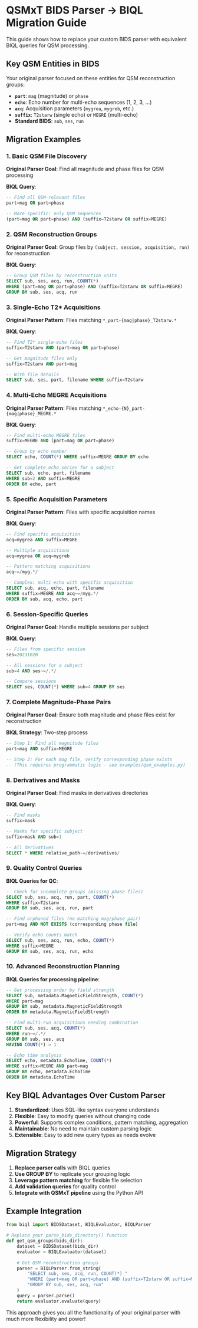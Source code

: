# QSMxT BIDS Parser → BIQL Migration Guide

This guide shows how to replace your custom BIDS parser with equivalent BIQL queries for QSM processing.

## Key QSM Entities in BIDS

Your original parser focused on these entities for QSM reconstruction groups:

- **`part`**: `mag` (magnitude) or `phase` 
- **`echo`**: Echo number for multi-echo sequences (1, 2, 3, ...)
- **`acq`**: Acquisition parameters (`mygrea`, `mygreb`, etc.)
- **`suffix`**: `T2starw` (single echo) or `MEGRE` (multi-echo)
- **Standard BIDS**: `sub`, `ses`, `run`

## Migration Examples

### 1. Basic QSM File Discovery

**Original Parser Goal**: Find all magnitude and phase files for QSM processing

**BIQL Query**:
```sql
-- Find all QSM-relevant files
part=mag OR part=phase

-- More specific: only QSM sequences
(part=mag OR part=phase) AND (suffix=T2starw OR suffix=MEGRE)
```

### 2. QSM Reconstruction Groups

**Original Parser Goal**: Group files by `(subject, session, acquisition, run)` for reconstruction

**BIQL Query**:
```sql
-- Group QSM files by reconstruction units
SELECT sub, ses, acq, run, COUNT(*) 
WHERE (part=mag OR part=phase) AND (suffix=T2starw OR suffix=MEGRE)
GROUP BY sub, ses, acq, run
```

### 3. Single-Echo T2* Acquisitions

**Original Parser Pattern**: Files matching `*_part-{mag|phase}_T2starw.*`

**BIQL Query**:
```sql
-- Find T2* single-echo files
suffix=T2starw AND (part=mag OR part=phase)

-- Get magnitude files only
suffix=T2starw AND part=mag

-- With file details
SELECT sub, ses, part, filename WHERE suffix=T2starw
```

### 4. Multi-Echo MEGRE Acquisitions

**Original Parser Pattern**: Files matching `*_echo-{N}_part-{mag|phase}_MEGRE.*`

**BIQL Query**:
```sql
-- Find multi-echo MEGRE files
suffix=MEGRE AND (part=mag OR part=phase)

-- Group by echo number
SELECT echo, COUNT(*) WHERE suffix=MEGRE GROUP BY echo

-- Get complete echo series for a subject
SELECT sub, echo, part, filename 
WHERE sub=2 AND suffix=MEGRE 
ORDER BY echo, part
```

### 5. Specific Acquisition Parameters

**Original Parser Pattern**: Files with specific acquisition names

**BIQL Query**:
```sql
-- Find specific acquisition
acq=mygrea AND suffix=MEGRE

-- Multiple acquisitions
acq=mygrea OR acq=mygreb

-- Pattern matching acquisitions
acq~=/myg.*/

-- Complex: multi-echo with specific acquisition
SELECT sub, acq, echo, part, filename 
WHERE suffix=MEGRE AND acq~=/myg.*/ 
ORDER BY sub, acq, echo, part
```

### 6. Session-Specific Queries

**Original Parser Goal**: Handle multiple sessions per subject

**BIQL Query**:
```sql
-- Files from specific session
ses=20231020

-- All sessions for a subject
sub=4 AND ses~=/.*/

-- Compare sessions
SELECT ses, COUNT(*) WHERE sub=4 GROUP BY ses
```

### 7. Complete Magnitude-Phase Pairs

**Original Parser Goal**: Ensure both magnitude and phase files exist for reconstruction

**BIQL Strategy**: Two-step process
```sql
-- Step 1: Find all magnitude files
part=mag AND suffix=MEGRE

-- Step 2: For each mag file, verify corresponding phase exists
-- (This requires programmatic logic - see examples/qsm_examples.py)
```

### 8. Derivatives and Masks

**Original Parser Goal**: Find masks in derivatives directories

**BIQL Query**:
```sql
-- Find masks
suffix=mask

-- Masks for specific subject
suffix=mask AND sub=1

-- All derivatives
SELECT * WHERE relative_path~=/derivatives/
```

### 9. Quality Control Queries

**BIQL Queries for QC**:
```sql
-- Check for incomplete groups (missing phase files)
SELECT sub, ses, acq, run, part, COUNT(*) 
WHERE suffix=T2starw 
GROUP BY sub, ses, acq, run, part

-- Find orphaned files (no matching mag/phase pair)
part=mag AND NOT EXISTS (corresponding phase file)

-- Verify echo counts match
SELECT sub, ses, acq, run, echo, COUNT(*) 
WHERE suffix=MEGRE 
GROUP BY sub, ses, acq, run, echo
```

### 10. Advanced Reconstruction Planning

**BIQL Queries for processing pipeline**:
```sql
-- Get processing order by field strength
SELECT sub, metadata.MagneticFieldStrength, COUNT(*) 
WHERE part=mag 
GROUP BY sub, metadata.MagneticFieldStrength 
ORDER BY metadata.MagneticFieldStrength

-- Find multi-run acquisitions needing combination
SELECT sub, ses, acq, COUNT(*) 
WHERE run~=/.*/ 
GROUP BY sub, ses, acq 
HAVING COUNT(*) > 1

-- Echo time analysis
SELECT echo, metadata.EchoTime, COUNT(*) 
WHERE suffix=MEGRE AND part=mag 
GROUP BY echo, metadata.EchoTime 
ORDER BY metadata.EchoTime
```

## Key BIQL Advantages Over Custom Parser

1. **Standardized**: Uses SQL-like syntax everyone understands
2. **Flexible**: Easy to modify queries without changing code
3. **Powerful**: Supports complex conditions, pattern matching, aggregation
4. **Maintainable**: No need to maintain custom parsing logic
5. **Extensible**: Easy to add new query types as needs evolve

## Migration Strategy

1. **Replace parser calls** with BIQL queries
2. **Use GROUP BY** to replicate your grouping logic
3. **Leverage pattern matching** for flexible file selection
4. **Add validation queries** for quality control
5. **Integrate with QSMxT pipeline** using the Python API

## Example Integration

```python
from biql import BIDSDataset, BIQLEvaluator, BIQLParser

# Replace your parse_bids_directory() function
def get_qsm_groups(bids_dir):
    dataset = BIDSDataset(bids_dir)
    evaluator = BIQLEvaluator(dataset)
    
    # Get QSM reconstruction groups
    parser = BIQLParser.from_string(
        "SELECT sub, ses, acq, run, COUNT(*) "
        "WHERE (part=mag OR part=phase) AND (suffix=T2starw OR suffix=MEGRE) "
        "GROUP BY sub, ses, acq, run"
    )
    query = parser.parse()
    return evaluator.evaluate(query)
```

This approach gives you all the functionality of your original parser with much more flexibility and power!
